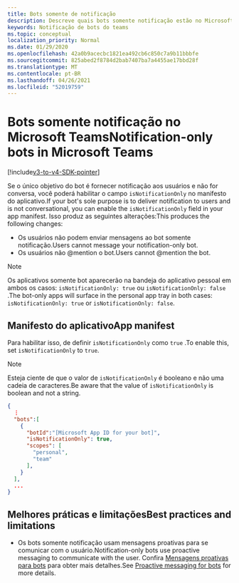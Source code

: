 ```yaml
---
title: Bots somente de notificação
description: Descreve quais bots somente notificação estão no Microsoft Teams
keywords: Notificação de bots do teams
ms.topic: conceptual
localization_priority: Normal
ms.date: 01/29/2020
ms.openlocfilehash: 42a0b9acecbc1821ea492cb6c850c7a9b11bbbfe
ms.sourcegitcommit: 825abed2f8784d2bab7407ba7a4455ae17bbd28f
ms.translationtype: MT
ms.contentlocale: pt-BR
ms.lasthandoff: 04/26/2021
ms.locfileid: "52019759"
---
```

# <a name="notification-only-bots-in-microsoft-teams"></a><span data-ttu-id="22b9f-104">Bots somente notificação no Microsoft Teams</span><span class="sxs-lookup"><span data-stu-id="22b9f-104">Notification-only bots in Microsoft Teams</span></span>

[!include[v3-to-v4-SDK-pointer](~/includes/v3-to-v4-pointer-bots.md)]

<span data-ttu-id="22b9f-105">Se o único objetivo do bot é fornecer notificação aos usuários e não for conversa, você poderá habilitar o campo `isNotificationOnly` no manifesto do aplicativo.</span><span class="sxs-lookup"><span data-stu-id="22b9f-105">If your bot's sole purpose is to deliver notification to users and is not conversational, you can enable the `isNotificationOnly` field in your app manifest.</span></span> <span data-ttu-id="22b9f-106">Isso produz as seguintes alterações:</span><span class="sxs-lookup"><span data-stu-id="22b9f-106">This produces the following changes:</span></span>

* <span data-ttu-id="22b9f-107">Os usuários não podem enviar mensagens ao bot somente notificação.</span><span class="sxs-lookup"><span data-stu-id="22b9f-107">Users cannot message your notification-only bot.</span></span>
* <span data-ttu-id="22b9f-108">Os usuários não @mention o bot.</span><span class="sxs-lookup"><span data-stu-id="22b9f-108">Users cannot @mention the bot.</span></span>

> [!NOTE]
> <span data-ttu-id="22b9f-109">Os aplicativos somente bot aparecerão na bandeja do aplicativo pessoal em ambos os casos: `isNotificationOnly: true` ou `isNotificationOnly: false` .</span><span class="sxs-lookup"><span data-stu-id="22b9f-109">The bot-only apps will surface in the personal app tray in both cases: `isNotificationOnly: true` or `isNotificationOnly: false`.</span></span>

## <a name="app-manifest"></a><span data-ttu-id="22b9f-110">Manifesto do aplicativo</span><span class="sxs-lookup"><span data-stu-id="22b9f-110">App manifest</span></span>

<span data-ttu-id="22b9f-111">Para habilitar isso, de definir `isNotificationOnly` como `true` .</span><span class="sxs-lookup"><span data-stu-id="22b9f-111">To enable this, set `isNotificationOnly` to `true`.</span></span>

> [!NOTE]
> <span data-ttu-id="22b9f-112">Esteja ciente de que o valor de `isNotificationOnly` é booleano e não uma cadeia de caracteres.</span><span class="sxs-lookup"><span data-stu-id="22b9f-112">Be aware that the value of `isNotificationOnly` is boolean and not a string.</span></span>

```json
{
  ⋮
  "bots":[
    {
      "botId":"[Microsoft App ID for your bot]",
      "isNotificationOnly": true,
      "scopes": [
        "personal",
        "team"
      ],
    }
  ],
  ...
}
```

## <a name="best-practices-and-limitations"></a><span data-ttu-id="22b9f-113">Melhores práticas e limitações</span><span class="sxs-lookup"><span data-stu-id="22b9f-113">Best practices and limitations</span></span>

* <span data-ttu-id="22b9f-114">Os bots somente notificação usam mensagens proativas para se comunicar com o usuário.</span><span class="sxs-lookup"><span data-stu-id="22b9f-114">Notification-only bots use proactive messaging to communicate with the user.</span></span> <span data-ttu-id="22b9f-115">Confira [Mensagens proativas para bots](~/resources/bot-v3/bot-conversations/bots-conv-proactive.md) para obter mais detalhes.</span><span class="sxs-lookup"><span data-stu-id="22b9f-115">See [Proactive messaging for bots](~/resources/bot-v3/bot-conversations/bots-conv-proactive.md) for more details.</span></span>
